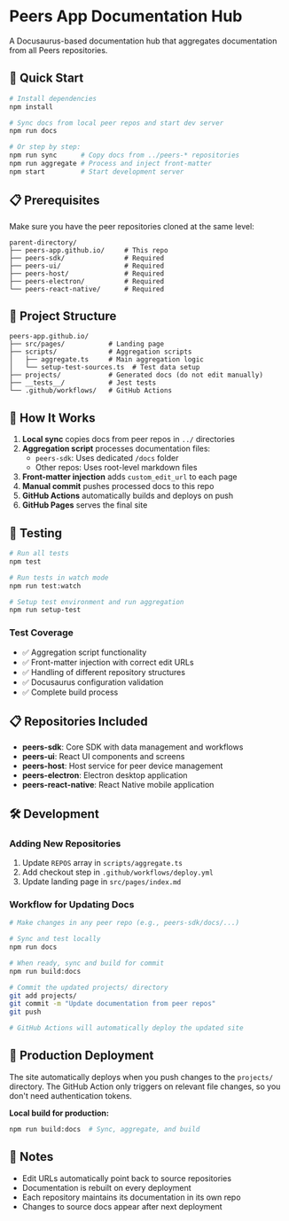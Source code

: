 # Peers App Documentation Hub

A Docusaurus-based documentation hub that aggregates documentation from all Peers repositories.

## 🚀 Quick Start

```bash
# Install dependencies
npm install

# Sync docs from local peer repos and start dev server
npm run docs

# Or step by step:
npm run sync      # Copy docs from ../peers-* repositories  
npm run aggregate # Process and inject front-matter
npm start         # Start development server
```

## 📋 Prerequisites

Make sure you have the peer repositories cloned at the same level:
```
parent-directory/
├── peers-app.github.io/     # This repo
├── peers-sdk/               # Required
├── peers-ui/                # Required  
├── peers-host/              # Required
├── peers-electron/          # Required
└── peers-react-native/      # Required
```

## 📁 Project Structure

```
peers-app.github.io/
├── src/pages/           # Landing page
├── scripts/             # Aggregation scripts
│   ├── aggregate.ts     # Main aggregation logic
│   └── setup-test-sources.ts  # Test data setup
├── projects/            # Generated docs (do not edit manually)
├── __tests__/           # Jest tests
└── .github/workflows/   # GitHub Actions
```

## 🔧 How It Works

1. **Local sync** copies docs from peer repos in `../` directories
2. **Aggregation script** processes documentation files:
   - `peers-sdk`: Uses dedicated `/docs` folder
   - Other repos: Uses root-level markdown files
3. **Front-matter injection** adds `custom_edit_url` to each page
4. **Manual commit** pushes processed docs to this repo
5. **GitHub Actions** automatically builds and deploys on push
6. **GitHub Pages** serves the final site

## 🧪 Testing

```bash
# Run all tests
npm test

# Run tests in watch mode
npm run test:watch

# Setup test environment and run aggregation
npm run setup-test
```

### Test Coverage

- ✅ Aggregation script functionality
- ✅ Front-matter injection with correct edit URLs
- ✅ Handling of different repository structures
- ✅ Docusaurus configuration validation
- ✅ Complete build process

## 📋 Repositories Included

- **peers-sdk**: Core SDK with data management and workflows
- **peers-ui**: React UI components and screens  
- **peers-host**: Host service for peer device management
- **peers-electron**: Electron desktop application
- **peers-react-native**: React Native mobile application

## 🛠 Development

### Adding New Repositories

1. Update `REPOS` array in `scripts/aggregate.ts`
2. Add checkout step in `.github/workflows/deploy.yml`
3. Update landing page in `src/pages/index.md`

### Workflow for Updating Docs

```bash
# Make changes in any peer repo (e.g., peers-sdk/docs/...)

# Sync and test locally
npm run docs

# When ready, sync and build for commit
npm run build:docs

# Commit the updated projects/ directory
git add projects/
git commit -m "Update documentation from peer repos"
git push

# GitHub Actions will automatically deploy the updated site
```

## 🎯 Production Deployment  

The site automatically deploys when you push changes to the `projects/` directory. The GitHub Action only triggers on relevant file changes, so you don't need authentication tokens.

**Local build for production:**
```bash
npm run build:docs  # Sync, aggregate, and build
```

## 📝 Notes

- Edit URLs automatically point back to source repositories
- Documentation is rebuilt on every deployment
- Each repository maintains its documentation in its own repo
- Changes to source docs appear after next deployment